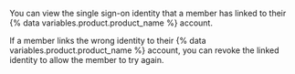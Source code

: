 You can view the single sign-on identity that a member has linked to their {% data variables.product.product_name %} account.

If a member links the wrong identity to their {% data variables.product.product_name %} account, you can revoke the linked identity to allow the member to try again.
